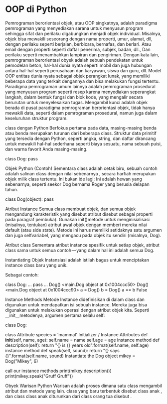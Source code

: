 OOP di Python
===============

Pemrograman berorientasi objek, atau OOP singkatnya, adalah paradigma pemrograman yang menyediakan sarana untuk menyusun program sehingga sifat dan perilaku digabungkan menjadi objek individual. Misalnya, objek bisa mewakili seseorang dengan nama properti, umur, alamat, dll, dengan perilaku seperti berjalan, berbicara, bernafas, dan berlari. Atau email dengan properti seperti daftar penerima, subjek, badan, dll., Dan perilaku seperti menambahkan lampiran dan pengiriman. Dengan kata lain, pemrograman berorientasi obyek adalah sebuah pendekatan untuk pemodelan beton, hal-hal dunia nyata seperti mobil dan juga hubungan antara hal-hal seperti perusahaan dan karyawan, siswa dan guru, dll. Model OOP entitas dunia nyata sebagai objek perangkat lunak, yang memiliki beberapa data yang terkait dengannya dan bisa melakukan fungsi tertentu. Paradigma pemrograman umum lainnya adalah pemrograman prosedural yang menyusun program seperti resep karena menyediakan seperangkat langkah, dalam bentuk fungsi dan blok kode, yang mengalir secara berurutan untuk menyelesaikan tugas. Mengambil kunci adalah objek berada di pusat paradigma pemrograman berorientasi objek, tidak hanya mewakili data, seperti dalam pemrograman prosedural, namun juga dalam keseluruhan struktur program.

class dengan Python Berfokus pertama pada data, masing-masing benda atau benda merupakan turunan dari beberapa class. Struktur data primitif yang tersedia dengan Python, seperti angka, string, dan daftar dirancang untuk mewakili hal-hal sederhana seperti biaya sesuatu, nama sebuah puisi, dan warna favorit Anda masing-masing.

class Dog: pass

Objek Python (Contoh) Sementara class adalah cetak biru, sebuah contoh adalah salinan class dengan nilai sebenarnya , secara harfiah merupakan objek milik class tertentu. Ini bukan ide lagi; Ini adalah hewan yang sebenarnya, seperti seekor Dog bernama Roger yang berusia delapan tahun.

class Dog(object): pass

Atribut Instance Semua class membuat objek, dan semua objek mengandung karakteristik yang disebut atribut disebut sebagai properti pada paragraf pembuka). Gunakan init()metode untuk menginisialisasi (misalnya, tentukan) atribut awal objek dengan memberi mereka nilai default (atau side state). Metode ini harus memiliki setidaknya satu argumen dan juga selfvariabel, yang mengacu pada objek itu sendiri (misalnya, Dog).

Atribut class Sementara atribut instance spesifik untuk setiap objek, atribut class sama untuk semua contoh — yang dalam hal ini adalah semua Dog.

Instantiating Objek Instansiasi adalah istilah bagus untuk menciptakan instance class baru yang unik.

Sebagai contoh:

class Dog: ... pass ... Dog() <main.Dog object at 0x1004ccc50> Dog() <main.Dog object at 0x1004ccc90> a = Dog() b = Dog() a == b False

Instance Methods Metode Instance didefinisikan di dalam class dan digunakan untuk mendapatkan isi sebuah instance. Mereka juga bisa digunakan untuk melakukan operasi dengan atribut objek kita. Seperti __init__metodenya, argumen pertama selalu self:

class Dog:

class Attribute
species = 'mammal'
Initializer / Instance Attributes
def __init__(self, name, age):
    self.name = name
    self.age = age
instance method
def description(self):
    return "{} is {} years old".format(self.name, self.age)
instance method
def speak(self, sound):
    return "{} says {}".format(self.name, sound)
Instantiate the Dog object
mikey = Dog("Mikey", 6)

call our instance methods
print(mikey.description()) print(mikey.speak("Gruff Gruff"))

Obyek Warisan Python Warisan adalah proses dimana satu class mengambil atribut dan metode yang lain. class yang baru terbentuk disebut class anak , dan class class anak diturunkan dari class orang tua disebut .
